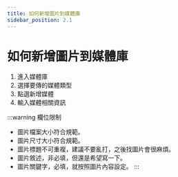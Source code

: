 ```yaml
---
title: 如何新增圖片到媒體庫
sidebar_position: 2.1
---
```


# 如何新增圖片到媒體庫

<!-- TODO 補圖片 -->

1. 進入媒體庫
2. 選擇要傳的媒體類型
3. 點選新增媒體
4. 輸入媒體相關資訊

:::warning 欄位限制

-   圖片檔案大小符合規範。
-   圖片尺寸大小符合規範。
-   圖片標題不可重複，建議不要亂打，之後找圖片會很麻煩。
-   圖片敘述，非必填，但還是希望寫一下。
-   圖片關鍵字，必填，就按照圖片內容設定。
    :::
